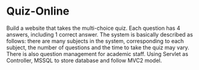 # Quiz-Online
Build a website that takes the multi-choice quiz. Each question has 4 answers, including 1 correct answer. The
system is basically described as follows: there are many subjects in the system, corresponding to each subject, the
number of questions and the time to take the quiz may vary. There is also question management for academic staff.
Using Servlet as Controller, MSSQL to store database and follow MVC2 model.
